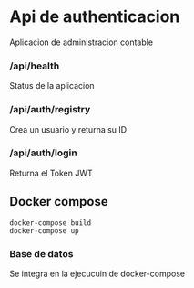 # Api de authenticacion

Aplicacion de administracion contable

### /api/health

Status de la aplicacion

### /api/auth/registry

Crea un usuario y returna su ID

### /api/auth/login

Returna el Token JWT

## Docker compose
```bass
docker-compose build
docker-compose up
```

### Base de datos

Se integra en la ejecucuin de docker-compose